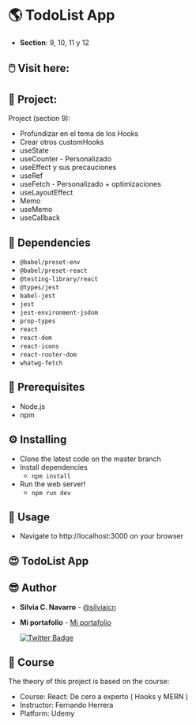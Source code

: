 # 🌎 TodoList App

* **Section**: 9, 10, 11 y 12

## 🖱️ Visit here: 

## 📁 Project:

Project (section 9):

* Profundizar en el tema de los Hooks
* Crear otros customHooks
* useState
* useCounter - Personalizado
* useEffect y sus precauciones
* useRef
* useFetch - Personalizado + optimizaciones
* useLayoutEffect
* Memo
* useMemo
* useCallback

## 📌 Dependencies

* ```@babel/preset-env```
* ```@babel/preset-react```
* ```@testing-library/react```
* ```@types/jest```
* ```babel-jest```
* ```jest```
* ```jest-environment-jsdom```
* ```prop-types```
* ```react```
* ```react-dom```
* ```react-icons```
* ```react-router-dom```
* ```whatwg-fetch```

## 💼 Prerequisites

* Node.js
* npm

## ⚙️ Installing

* Clone the latest code on the master branch
* Install dependencies
    * ```npm install```
* Run the web server!
    * ```npm run dev```

## 🎈 Usage

* Navigate to http://localhost:3000 on your browser

## 😍 TodoList App



## 😎 Author

* **Silvia C. Navarro**  - [@silviajcn](https://github.com/silviajcn)
* **Mi portafolio** - [Mi portafolio](https://silviajcn.vercel.app/)

    [![Twitter Badge](https://img.shields.io/badge/-@lectoramigrante-1ca0f1?style=flat&labelColor=1ca0f1&logo=twitter&logoColor=white&link=https://twitter.com/lectoramigrante)](https://twitter.com/lectoramigrante)

## 🌟 Course

The theory of this project is based on the course:

* Course: React: De cero a experto ( Hooks y MERN )
* Instructor: Fernando Herrera
* Platform: Udemy
